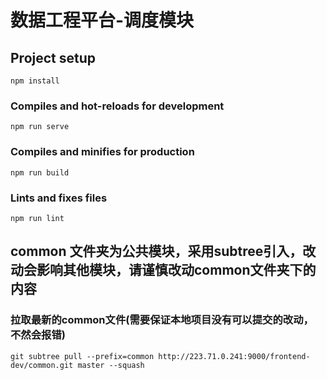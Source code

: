 # 数据工程平台-调度模块

## Project setup
```
npm install
```

### Compiles and hot-reloads for development
```
npm run serve
```

### Compiles and minifies for production
```
npm run build
```

### Lints and fixes files
```
npm run lint
```
## common 文件夹为公共模块，采用subtree引入，改动会影响其他模块，请谨慎改动common文件夹下的内容

### 拉取最新的common文件(需要保证本地项目没有可以提交的改动， 不然会报错)
```
git subtree pull --prefix=common http://223.71.0.241:9000/frontend-dev/common.git master --squash
```
